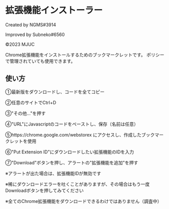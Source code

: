 # 拡張機能インストーラー
Created by NGMS#3914

Improved by Subneko#6560

©2023 MJUC

Chrome拡張機能をインストールするためのブックマークレットです。
ポリシーで管理されていても使用できます。

## 使い方

①最新版をダウンロードし、コードを全てコピー

②任意のサイトでCtrl+D

③"その他..."を押す

④"URL"にJavascriptのコードをペーストし、保存（名前は任意）

⑤https://chrome.google.com/webstorex にアクセスし、作成したブックマークレットを使用

⑥"Put Extension ID"にダウンロードしたい拡張機能のIDを入力

⑦"Download"ボタンを押し、アラートの"拡張機能を追加"を押す 

※アラートが出た場合は、拡張機能IDが無効です

※稀にダウンロードエラーを吐くことがありますが、その場合はもう一度Downloadボタンを押してみてください

※全てのChrome拡張機能をダウンロードできるわけではありません（調査中）
